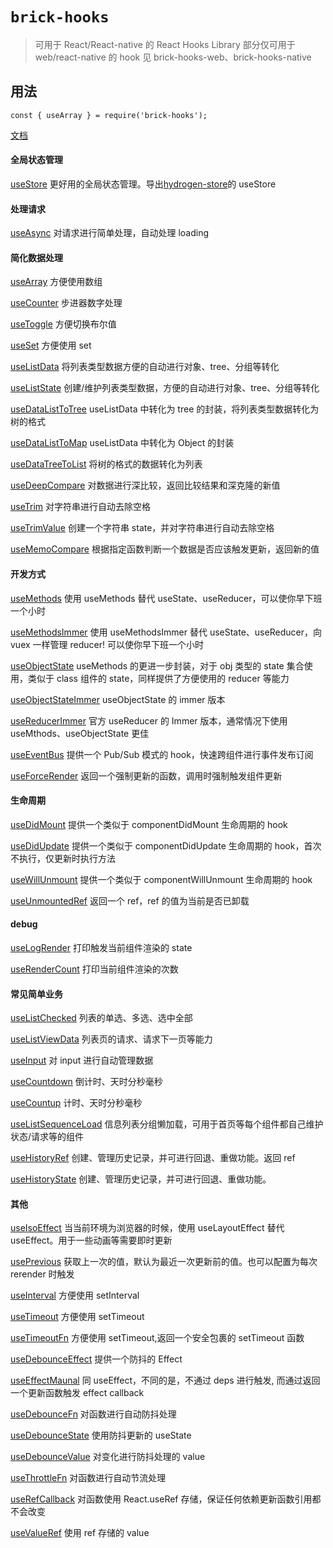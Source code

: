 # `brick-hooks`

> 可用于 React/React-native 的 React Hooks Library 部分仅可用于 web/react-native 的 hook 见 brick-hooks-web、brick-hooks-native

## 用法

```
const { useArray } = require('brick-hooks');
```

[文档](https://github.com/MingNeo/brick-hooks/blob/master/packages/common/README.md)

#### 全局状态管理

[useStore](https://github.com/MingNeo/brick-hooks/blob/master/packages/common/src/useStore/README.md) 更好用的全局状态管理。导出[hydrogen-store](https://github.com/MingNeo/hydrogen-store)的 useStore

#### 处理请求

[useAsync](https://github.com/MingNeo/brick-hooks/blob/master/packages/common/src/useAsync/README.md) 对请求进行简单处理，自动处理 loading

#### 简化数据处理

[useArray](https://github.com/MingNeo/brick-hooks/blob/master/packages/common/src/useArray/README.md) 方便使用数组

[useCounter](https://github.com/MingNeo/brick-hooks/blob/master/packages/common/src/useCounter/README.md) 步进器数字处理

[useToggle](https://github.com/MingNeo/brick-hooks/blob/master/packages/common/src/useToggle/README.md) 方便切换布尔值

[useSet](https://github.com/MingNeo/brick-hooks/blob/master/packages/common/src/useSet/README.md) 方便使用 set

[useListData](https://github.com/MingNeo/brick-hooks/blob/master/packages/common/src/useListData/README.md) 将列表类型数据方便的自动进行对象、tree、分组等转化

[useListState](https://github.com/MingNeo/brick-hooks/blob/master/packages/common/src/useListState/README.md) 创建/维护列表类型数据，方便的自动进行对象、tree、分组等转化

[useDataListToTree](https://github.com/MingNeo/brick-hooks/blob/master/packages/common/src/useDataListToTree/README.md) useListData 中转化为 tree 的封装，将列表类型数据转化为树的格式

[useDataListToMap](https://github.com/MingNeo/brick-hooks/blob/master/packages/common/src/useDataListToMap/README.md) useListData 中转化为 Object 的封装

[useDataTreeToList](https://github.com/MingNeo/brick-hooks/blob/master/packages/common/src/useDataTreeToList/README.md) 将树的格式的数据转化为列表

[useDeepCompare](https://github.com/MingNeo/brick-hooks/blob/master/packages/common/src/useDeepCompare/README.md) 对数据进行深比较，返回比较结果和深克隆的新值

[useTrim](https://github.com/MingNeo/brick-hooks/blob/master/packages/common/src/useTrim/README.md) 对字符串进行自动去除空格

[useTrimValue](https://github.com/MingNeo/brick-hooks/blob/master/packages/common/src/useTrimValue/README.md) 创建一个字符串 state，并对字符串进行自动去除空格

[useMemoCompare](https://github.com/MingNeo/brick-hooks/blob/master/packages/common/src/useMemoCompare/README.md) 根据指定函数判断一个数据是否应该触发更新，返回新的值

#### 开发方式

[useMethods](https://github.com/MingNeo/brick-hooks/blob/master/packages/common/src/useMethods/README.md) 使用 useMethods 替代 useState、useReducer，可以使你早下班一个小时

[useMethodsImmer](https://github.com/MingNeo/brick-hooks/blob/master/packages/common/src/useMethods/README.md) 使用 useMethodsImmer 替代 useState、useReducer，向 vuex 一样管理 reducer! 可以使你早下班一个小时

[useObjectState](https://github.com/MingNeo/brick-hooks/blob/master/packages/common/src/useObjectState/README.md) useMethods 的更进一步封装，对于 obj 类型的 state 集合使用，类似于 class 组件的 state，同样提供了方便使用的 reducer 等能力

[useObjectStateImmer](https://github.com/MingNeo/brick-hooks/blob/master/packages/common/src/useObjectStateIMmer/README.md) useObjectState 的 immer 版本

[useReducerImmer](https://github.com/MingNeo/brick-hooks/blob/master/packages/common/src/useReducerImmer/README.md) 官方 useReducer 的 Immer 版本，通常情况下使用 useMthods、useObjectState 更佳

[useEventBus](https://github.com/MingNeo/brick-hooks/blob/master/packages/common/src/useEventBus/README.md) 提供一个 Pub/Sub 模式的 hook，快速跨组件进行事件发布订阅

[useForceRender](https://github.com/MingNeo/brick-hooks/blob/master/packages/common/src/useForceRender/README.md) 返回一个强制更新的函数，调用时强制触发组件更新

#### 生命周期

[useDidMount](https://github.com/MingNeo/brick-hooks/blob/master/packages/common/src/useDidMount/README.md) 提供一个类似于 componentDidMount 生命周期的 hook

[useDidUpdate](https://github.com/MingNeo/brick-hooks/blob/master/packages/common/src/useDidUpdate/README.md) 提供一个类似于 componentDidUpdate 生命周期的 hook，首次不执行，仅更新时执行方法

[useWillUnmount](https://github.com/MingNeo/brick-hooks/blob/master/packages/common/src/useWillUnmount/README.md) 提供一个类似于 componentWillUnmount 生命周期的 hook

[useUnmountedRef](https://github.com/MingNeo/brick-hooks/blob/master/packages/common/src/useUnmountedRef/README.md) 返回一个 ref，ref 的值为当前是否已卸载

#### debug

[useLogRender](https://github.com/MingNeo/brick-hooks/blob/master/packages/common/src/useLogRender/README.md) 打印触发当前组件渲染的 state

[useRenderCount](https://github.com/MingNeo/brick-hooks/blob/master/packages/common/src/useRenderCount/README.md) 打印当前组件渲染的次数

#### 常见简单业务

[useListChecked](https://github.com/MingNeo/brick-hooks/blob/master/packages/common/src/useListChecked/README.md) 列表的单选、多选、选中全部

[useListViewData](https://github.com/MingNeo/brick-hooks/blob/master/packages/common/src/useListViewData/README.md) 列表页的请求、请求下一页等能力

[useInput](https://github.com/MingNeo/brick-hooks/blob/master/packages/common/src/useInput/README.md) 对 input 进行自动管理数据

[useCountdown](https://github.com/MingNeo/brick-hooks/blob/master/packages/common/src/useCountdown/README.md) 倒计时、天时分秒毫秒

[useCountup](https://github.com/MingNeo/brick-hooks/blob/master/packages/common/src/useCountup/README.md) 计时、天时分秒毫秒

[useListSequenceLoad](https://github.com/MingNeo/brick-hooks/blob/master/packages/common/src/useListSequenceLoad/README.md) 信息列表分组懒加载，可用于首页等每个组件都自己维护状态/请求等的组件

[useHistoryRef](https://github.com/MingNeo/brick-hooks/blob/master/packages/common/src/useHistoryRef/README.md) 创建、管理历史记录，并可进行回退、重做功能。返回 ref

[useHistoryState](https://github.com/MingNeo/brick-hooks/blob/master/packages/common/src/useHistoryState/README.md) 创建、管理历史记录，并可进行回退、重做功能。

#### 其他

[useIsoEffect](https://github.com/MingNeo/brick-hooks/blob/master/packages/common/src/useIsoEffect/README.md) 当当前环境为浏览器的时候，使用 useLayoutEffect 替代 useEffect。用于一些动画等需要即时更新

[usePrevious](https://github.com/MingNeo/brick-hooks/blob/master/packages/common/src/usePrevious/README.md) 获取上一次的值，默认为最近一次更新前的值。也可以配置为每次 rerender 时触发

[useInterval](https://github.com/MingNeo/brick-hooks/blob/master/packages/common/src/useInterval/README.md) 方便使用 setInterval

[useTimeout](https://github.com/MingNeo/brick-hooks/blob/master/packages/common/src/useTimeout/README.md) 方便使用 setTimeout

[useTimeoutFn](https://github.com/MingNeo/brick-hooks/blob/master/packages/common/src/useTimeoutFn/README.md) 方便使用 setTimeout,返回一个安全包裹的 setTimeout 函数

[useDebounceEffect](https://github.com/MingNeo/brick-hooks/blob/master/packages/common/src/useDebounceEffect/README.md) 提供一个防抖的 Effect

[useEffectMaunal](https://github.com/MingNeo/brick-hooks/blob/master/packages/common/src/useEffectMaunal/README.md) 同 useEffect，不同的是，不通过 deps 进行触发, 而通过返回一个更新函数触发 effect callback

[useDebounceFn](https://github.com/MingNeo/brick-hooks/blob/master/packages/common/src/useDebounceFn/README.md) 对函数进行自动防抖处理

[useDebounceState](https://github.com/MingNeo/brick-hooks/blob/master/packages/common/src/useDebounceState/README.md) 使用防抖更新的 useState

[useDebounceValue](https://github.com/MingNeo/brick-hooks/blob/master/packages/common/src/useDebounceValue/README.md) 对变化进行防抖处理的 value

[useThrottleFn](https://github.com/MingNeo/brick-hooks/blob/master/packages/common/src/useThrottleFn/README.md) 对函数进行自动节流处理

[useRefCallback](https://github.com/MingNeo/brick-hooks/blob/master/packages/common/src/useRefCallback/README.md) 对函数使用 React.useRef 存储，保证任何依赖更新函数引用都不会改变

[useValueRef](https://github.com/MingNeo/brick-hooks/blob/master/packages/common/src/useValueRef/README.md) 使用 ref 存储的 value
